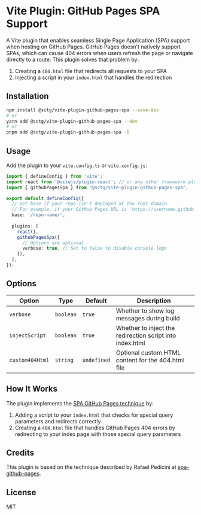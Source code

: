 # Vite Plugin: GitHub Pages SPA Support

A Vite plugin that enables seamless Single Page Application (SPA) support when hosting on GitHub Pages. GitHub Pages doesn't natively support SPAs, which can cause 404 errors when users refresh the page or navigate directly to a route. This plugin solves that problem by:

1. Creating a `404.html` file that redirects all requests to your SPA
2. Injecting a script in your `index.html` that handles the redirection

## Installation

```bash
npm install @sctg/vite-plugin-github-pages-spa --save-dev
# or
yarn add @sctg/vite-plugin-github-pages-spa --dev
# or
pnpm add @sctg/vite-plugin-github-pages-spa -D
```

## Usage

Add the plugin to your `vite.config.ts` or `vite.config.js`:

```typescript
import { defineConfig } from 'vite';
import react from '@vitejs/plugin-react'; // or any other framework plugin
import { githubPagesSpa } from "@sctg/vite-plugin-github-pages-spa";

export default defineConfig({
  // Set base if your repo isn't deployed at the root domain
  // For example, if your GitHub Pages URL is 'https://username.github.io/repo-name/'
  base: '/repo-name/',
  
  plugins: [
    react(),
    githubPagesSpa({
      // Options are optional
      verbose: true, // Set to false to disable console logs
    }),
  ],
});
```

## Options

| Option | Type | Default | Description |
|--------|------|---------|-------------|
| `verbose` | `boolean` | `true` | Whether to show log messages during build |
| `injectScript` | `boolean` | `true` | Whether to inject the redirection script into index.html |
| `custom404Html` | `string` | `undefined` | Optional custom HTML content for the 404.html file |

## How It Works

The plugin implements the [SPA GitHub Pages technique](https://github.com/rafgraph/spa-github-pages) by:

1. Adding a script to your `index.html` that checks for special query parameters and redirects correctly
2. Creating a `404.html` file that handles GitHub Pages 404 errors by redirecting to your index page with those special query parameters

## Credits

This plugin is based on the technique described by Rafael Pedicini at [spa-github-pages](https://github.com/rafgraph/spa-github-pages).

## License

MIT
